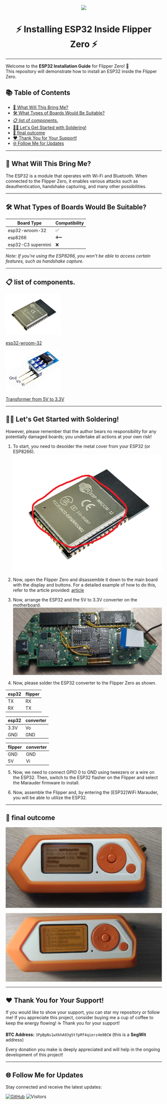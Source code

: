 <div align="center">
  <img src="https://avatars.githubusercontent.com/u/176677387" width="150" height="auto" />
  <h1> ⚡ Installing ESP32 Inside Flipper Zero ⚡ </h1>
</div>

-----

Welcome to the **ESP32 Installation Guide** for Flipper Zero! 🎉  
This repository will demonstrate how to install an ESP32 inside the Flipper Zero.

## 📚 Table of Contents
- [🚀 What Will This Bring Me?](#-what-will-this-bring-me)
- [🛠️ What Types of Boards Would Be Suitable?](#️-what-types-of-boards-would-be-suitable)
- [📋 list of components.](#️-list-of-components)
- [🧑‍🔧 Let's Get Started with Soldering!](#-lets-get-started-with-soldering)
- [🎉 final outcome](#-final-outcome)
- [❤️ Thank You for Your Support!](#-thank-you-for-your-support)
- [🌐 Follow Me for Updates](#-follow-me-for-updates)

-----

## 🚀 What Will This Bring Me?
The ESP32 is a module that operates with Wi-Fi and Bluetooth. When connected to the Flipper Zero, it enables various attacks such as deauthentication, handshake capturing, and many other possibilities.

-----

## 🛠️ What Types of Boards Would Be Suitable?
| Board Type          | Compatibility |
|---------------------|---------------|
| esp32-wroom-32      | ✅            |
| esp8266             | ➕➖          |
| esp32-C3 supermini  | ❌           |

*Note: If you're using the ESP8266, you won't be able to access certain features, such as handshake capture.*

-----
## 📋 list of components.
![ESP32-WROOM-32](esp32-wroom.png)

[esp32-wroom-32](https://sl.aliexpress.ru/p?key=G8OasiD)



![transformer](transformer.png)

[Transformer from 5V to 3.3V](https://sl.aliexpress.ru/p?key=HQOas0q)

-----
## 🧑‍🔧 Let's Get Started with Soldering!
However, please remember that the author bears no responsibility for any potentially damaged boards; you undertake all actions at your own risk!

1. To start, you need to desolder the metal cover from your ESP32 (or ESP8266).  
   ![esp32 metal cover](esp32_cover.png)

2. Now, open the Flipper Zero and disassemble it down to the main board with the display and buttons. For a detailed example of how to do this, refer to the article provided: [article](https://habr.com/ru/articles/599791/)

3. Now, arrange the ESP32 and the 5V to 3.3V converter on the motherboard.  
   ![esp32_install](esp32_install.png)

4. Now, please solder the ESP32 converter to the Flipper Zero as shown.

| esp32 | flipper |
|-------|---------|
|  TX   |  RX     |
|  RX   |  TX     |

| esp32 | converter |
|-------|-----------|
|3.3V   |Vo         |
|GND    |GND        |

| flipper | converter |
|---------|-----------|
|GND      |GND        |
|5V       |Vi         |

5. Now, we need to connect GPIO 0 to GND using tweezers or a wire on the ESP32. Then, switch to the ESP32 flasher on the Flipper and select the Marauder firmware to install.

6. Now, assemble the Flipper and, by entering the [ESP32]WiFi Marauder, you will be able to utilize the ESP32.

-----
## 🎉 final outcome
![final outcome](final_outcome.png)

![final outcome2](final_outcome2.png)

-----
## ❤️ Thank You for Your Support!
If you would like to show your support, you can star my repository or follow me! If you appreciate this project, consider buying me a cup of coffee to keep the energy flowing! ☕ Thank you for your support!

**BTC Address:** `3PpBpNs1wXkhA93g5tfpMf4qierz4m9BCW` (this is a **SegWit** address)

Every donation you make is deeply appreciated and will help in the ongoing development of this project!

-----

## 🌐 Follow Me for Updates
Stay connected and receive the latest updates:

[![GitHub](https://img.shields.io/badge/GitHub-W0rthlessS0ul-181717?style=flat&logo=github&logoColor=white)](https://github.com/W0rthlessS0ul)
![Visitors](https://api.visitorbadge.io/api/visitors?path=https%3A%2F%2Fgithub.com%2FW0rthlessS0ul%2Fflipper-zero-internal-esp32&countColor=%232ccce4&style=flat-square)

